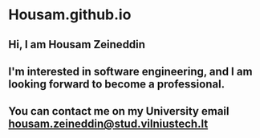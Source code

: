 # Housam.github.io
## Hi, I am Housam Zeineddin
## I'm interested in software engineering, and I am looking forward to become a professional.
## You can contact me on my University email housam.zeineddin@stud.vilniustech.lt
